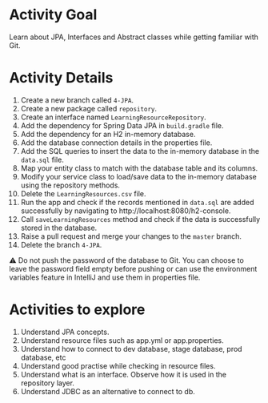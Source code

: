 # Activity Goal

Learn about JPA, Interfaces and Abstract classes while getting familiar with Git.

# Activity Details
1. Create a new branch called `4-JPA`.
2. Create a new package called `repository`.
3. Create an interface named `LearningResourceRepository`.
4. Add the dependency for Spring Data JPA in `build.gradle` file.
5. Add the dependency for an H2 in-memory database.
6. Add the database connection details in the properties file.
7. Add the SQL queries to insert the data to the in-memory database in the `data.sql` file.
8. Map your entity class to match with the database table and its columns. 
9. Modify your service class to load/save data to the in-memory database using the repository methods.
10. Delete the `LearningResources.csv` file.
11. Run the app and check if the records mentioned in `data.sql` are added successfully by navigating to http://localhost:8080/h2-console.
12. Call `saveLearningResources` method and check if the data is successfully stored in the database.
13. Raise a pull request and merge your changes to the `master` branch.
14. Delete the branch `4-JPA`.

⚠️ Do not push the password of the database to Git. You can choose to leave the password field empty before pushing or can use the environment variables feature in IntelliJ and use them in properties file.

# Activities to explore
1. Understand JPA concepts.
2. Understand resource files such as app.yml or app.properties.
3. Understand how to connect to dev database, stage database, prod database, etc
4. Understand good practise while checking in resource files. 
5. Understand what is an interface. Observe how it is used in the repository layer.
6. Understand JDBC as an alternative to connect to db.
